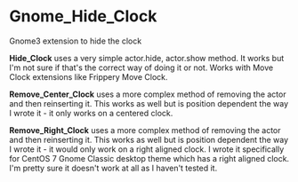 # Gnome_Hide_Clock
Gnome3 extension to hide the clock

**Hide_Clock** uses a very simple actor.hide, actor.show method. It works but I'm not sure if that's the correct way of doing it or not. Works with Move Clock extensions like Frippery Move Clock.

**Remove_Center_Clock** uses a more complex method of removing the actor and then reinserting it. This works as well but is position dependent the way I wrote it - it only works on a centered clock.


**Remove_Right_Clock** uses a more complex method of removing the actor and then reinserting it. This works as well but is position dependent the way I wrote it - it would only work on a right aligned clock. I wrote it specifically for CentOS 7 Gnome Classic desktop theme which has a right aligned clock. I'm pretty sure it doesn't work at all as I haven't tested it. 

